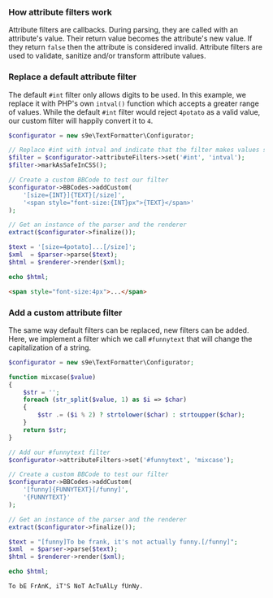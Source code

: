 ### How attribute filters work

Attribute filters are callbacks. During parsing, they are called with an attribute's value. Their return value becomes the attribute's new value. If they return `false` then the attribute is considered invalid. Attribute filters are used to validate, sanitize and/or transform attribute values.

### Replace a default attribute filter

The default `#int` filter only allows digits to be used. In this example, we replace it with PHP's own `intval()` function which accepts a greater range of values. While the default `#int` filter would reject `4potato` as a valid value, our custom filter will happily convert it to `4`.

```php
$configurator = new s9e\TextFormatter\Configurator;

// Replace #int with intval and indicate that the filter makes values safe in CSS
$filter = $configurator->attributeFilters->set('#int', 'intval');
$filter->markAsSafeInCSS();

// Create a custom BBCode to test our filter
$configurator->BBCodes->addCustom(
	'[size={INT}]{TEXT}[/size]',
	'<span style="font-size:{INT}px">{TEXT}</span>'
);

// Get an instance of the parser and the renderer
extract($configurator->finalize());

$text = '[size=4potato]...[/size]';
$xml  = $parser->parse($text);
$html = $renderer->render($xml);

echo $html;
```
```html
<span style="font-size:4px">...</span>
```

### Add a custom attribute filter

The same way default filters can be replaced, new filters can be added. Here, we implement a filter which we call `#funnytext` that will change the capitalization of a string.

```php
$configurator = new s9e\TextFormatter\Configurator;

function mixcase($value)
{
	$str = '';
	foreach (str_split($value, 1) as $i => $char)
	{
		$str .= ($i % 2) ? strtolower($char) : strtoupper($char);
	}
	return $str;
}

// Add our #funnytext filter
$configurator->attributeFilters->set('#funnytext', 'mixcase');

// Create a custom BBCode to test our filter
$configurator->BBCodes->addCustom(
	'[funny]{FUNNYTEXT}[/funny]',
	'{FUNNYTEXT}'
);

// Get an instance of the parser and the renderer
extract($configurator->finalize());

$text = "[funny]To be frank, it's not actually funny.[/funny]";
$xml  = $parser->parse($text);
$html = $renderer->render($xml);

echo $html;
```
```html
To bE FrAnK, iT'S NoT AcTuAlLy fUnNy.
```
